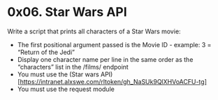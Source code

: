 # 0x06. Star Wars API

Write a script that prints all characters of a Star Wars movie:

- The first positional argument passed is the Movie ID - example: 3 = “Return of the Jedi”
- Display one character name per line in the same order as the “characters” list in the /films/ endpoint
- You must use the (Star wars API)[https://intranet.alxswe.com/rltoken/gh_NaSUk9QlXHVoACFU-tg]
- You must use the request module
